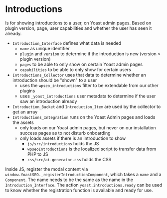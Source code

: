 # Introductions

Is for showing introductions to a user, on Yoast admin pages.
Based on plugin version, page, user capabilities and whether the user has seen it already.

- `Introduction_Interface` defines what data is needed
    - `name` as unique identifier
    - `plugin` and `version` to determine if the introduction is new (version > plugin version)
    - `pages` to be able to only show on certain Yoast admin pages
    - `capabilities` to be able to only show for certain users
- `Introductions_Collector` uses that data to determine whether an introduction should be "shown" to a user
    - uses the `wpseo_introductions` filter to be extendable from our other plugins
    - uses `_yoast_introductions` user metadata to determine if the user saw an introduction already
- `Introduction_Bucket` and `Introduction_Item` are used by the collector to get an array
- `Introductions_Integration` runs on the Yoast Admin pages and loads the assets
    - only loads on our Yoast admin pages, but never on our installation success pages as to not disturb onboarding
    - only loads assets if there is an introduction to show
        - `js/src/introductions` holds the JS
        - `wpseoIntroductions` is the localized script to transfer data from PHP to JS
        - `css/src/ai-generator.css` holds the CSS

Inside JS, register the modal content via `window.YoastSEO._registerIntroductionComponent`, which takes a
`name` and a `Component`. The name needs to be the same as the name in the `Introduction_Interface`.
The action `yoast.introductions.ready` can be used to know whether the registration function is available and ready for
use.
